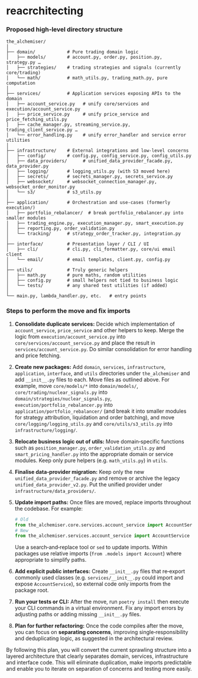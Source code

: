 # reacrchitecting

### Proposed high‑level directory structure

```
the_alchemiser/
│
├── domain/            # Pure trading domain logic
│   ├── models/        # account.py, order.py, position.py, strategy.py …
│   ├── strategies/    # trading strategies and signals (currently core/trading)
│   └── math/          # math_utils.py, trading_math.py, pure computation
│
├── services/          # Application services exposing APIs to the domain
│   ├── account_service.py   # unify core/services and execution/account_service.py
│   ├── price_service.py     # unify price_service and price_fetching_utils.py
│   ├── cache_manager.py, streaming_service.py, trading_client_service.py …
│   └── error_handling.py    # unify error_handler and service error utilities
│
├── infrastructure/    # External integrations and low‑level concerns
│   ├── config/        # config.py, config_service.py, config_utils.py
│   ├── data_providers/      # unified_data_provider_facade.py, data_provider.py
│   ├── logging/       # logging_utils.py (with S3 moved here)
│   ├── secrets/       # secrets_manager.py, secrets_service.py
│   ├── websocket/     # websocket_connection_manager.py, websocket_order_monitor.py
│   └── s3/            # s3_utils.py
│
├── application/       # Orchestration and use‑cases (formerly execution/)
│   ├── portfolio_rebalancer/  # break portfolio_rebalancer.py into smaller modules
│   ├── trading_engine.py, execution_manager.py, smart_execution.py
│   ├── reporting.py, order_validation.py
│   └── tracking/      # strategy_order_tracker.py, integration.py
│
├── interface/         # Presentation layer / CLI / UI
│   ├── cli/           # cli.py, cli_formatter.py, core/ui email client
│   └── email/         # email templates, client.py, config.py
│
├── utils/             # Truly generic helpers
│   ├── math.py        # pure maths, random utilities
│   ├── config.py      # small helpers not tied to business logic
│   └── tests/         # any shared test utilities (if added)
│
└── main.py, lambda_handler.py, etc.   # entry points
```

### Steps to perform the move and fix imports

1. **Consolidate duplicate services:** Decide which implementation of `account_service`, `price_service` and other helpers to keep.  Merge the logic from `execution/account_service.py` into `core/services/account_service.py` and place the result in `services/account_service.py`.  Do similar consolidation for error handling and price fetching.

2. **Create new packages:**  Add `domain`, `services`, `infrastructure`, `application`, `interface`, and `utils` directories under `the_alchemiser` and add `__init__.py` files to each.  Move files as outlined above.  For example, move `core/models/*` into `domain/models/`, `core/trading/nuclear_signals.py` into `domain/strategies/nuclear_signals.py`, `execution/portfolio_rebalancer.py` into `application/portfolio_rebalancer/` (and break it into smaller modules for strategy attribution, liquidation and order batching), and move `core/logging/logging_utils.py` and `core/utils/s3_utils.py` into `infrastructure/logging/`.

3. **Relocate business logic out of utils:**  Move domain‑specific functions such as `position_manager.py`, `order_validation_utils.py` and `smart_pricing_handler.py` into the appropriate domain or service modules.  Keep only pure helpers (e.g. `math_utils.py`) in `utils`.

4. **Finalise data‑provider migration:**  Keep only the new `unified_data_provider_facade.py` and remove or archive the legacy `unified_data_provider_v2.py`.  Put the unified provider under `infrastructure/data_providers/`.

5. **Update import paths:**  Once files are moved, replace imports throughout the codebase.  For example:

   ```python
   # Old
   from the_alchemiser.core.services.account_service import AccountService
   # New
   from the_alchemiser.services.account_service import AccountService
   ```

   Use a search‑and‑replace tool or `sed` to update imports.  Within packages use relative imports (`from .models import Account`) where appropriate to simplify paths.

6. **Add explicit public interfaces:**  Create `__init__.py` files that re‑export commonly used classes (e.g. `services/__init__.py` could import and expose `AccountService`), so external code only imports from the package root.

7. **Run your tests or CLI:**  After the move, run `poetry install` then execute your CLI commands in a virtual environment.  Fix any import errors by adjusting paths or adding missing `__init__.py` files.

8. **Plan for further refactoring:**  Once the code compiles after the move, you can focus on **separating concerns**, improving single‑responsibility and deduplicating logic, as suggested in the architectural review.

By following this plan, you will convert the current sprawling structure into a layered architecture that clearly separates domain, services, infrastructure and interface code.  This will eliminate duplication, make imports predictable and enable you to iterate on separation of concerns and testing more easily.